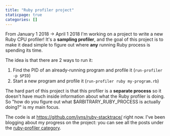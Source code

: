 ```yaml
---
title: "Ruby profiler project"
staticpage: true
categories: []
---
```


From January 1 2018 -> April 1 2018 I'm working on a project to write a new Ruby CPU profiler! It's a **sampling
profiler**, and the goal of this project is to make it dead simple to figure out where **any**
running Ruby process is spending its time.

The idea is that there are 2 ways to run it:

1. Find the PID of an already-running program and profile it (`run-profiler -p $PID`)
2. Start a new program and profile it (`run-profiler ruby my-program.rb`)

The hard part of this project is that this profiler is a **separate process** so it doesn't have
much inside information about what the Ruby profiler is doing. So "how do you figure out what
$ARBITRARY_RUBY_PROCESS is actually doing?" is my main focus.

The code is at https://github.com/jvns/ruby-stacktrace/ right now. I've been
blogging about my progress on the project: you can see all the posts under the [ruby-profiler category](https://jvns.ca/categories/ruby-profiler/).

